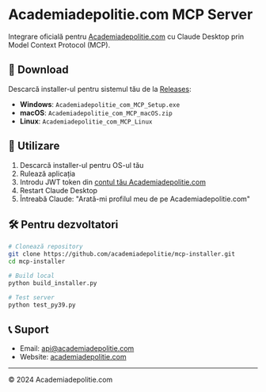 # Academiadepolitie.com MCP Server

Integrare oficială pentru [Academiadepolitie.com](https://www.academiadepolitie.com) cu Claude Desktop prin Model Context Protocol (MCP).

## 🚀 Download

Descarcă installer-ul pentru sistemul tău de la [Releases](../../releases/latest):

- **Windows**: `Academiadepolitie_com_MCP_Setup.exe`
- **macOS**: `Academiadepolitie_com_MCP_macOS.zip`
- **Linux**: `Academiadepolitie_com_MCP_Linux`

## 📝 Utilizare

1. Descarcă installer-ul pentru OS-ul tău
2. Rulează aplicația
3. Introdu JWT token din [contul tău Academiadepolitie.com](https://www.academiadepolitie.com/setari-candidat.html)
4. Restart Claude Desktop
5. Întreabă Claude: "Arată-mi profilul meu de pe Academiadepolitie.com"

## 🛠️ Pentru dezvoltatori

```bash
# Clonează repository
git clone https://github.com/academiadepolitie/mcp-installer.git
cd mcp-installer

# Build local
python build_installer.py

# Test server
python test_py39.py
```

## 📞 Suport

- Email: api@academiadepolitie.com
- Website: [academiadepolitie.com](https://www.academiadepolitie.com)

---

© 2024 Academiadepolitie.com